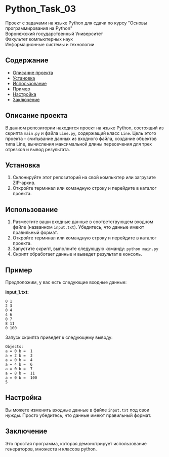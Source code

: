 # Python_Task_03
Проект с задачами на языке Python для сдачи по курсу "Основы программирования на Python" \
Воронежский государственный Университет \
Факультет компьютерных наук \
Информационные системы и технологии

## Содержание
- [Описание проекта](#Описание-проекта)
- [Установка](#Установка)
- [Использование](#Использование)
- [Пример](#Пример)
- [Настройка](#Настройка)
- [Заключение](#Заключение)

## Описание проекта
В данном репозитории находится проект на языке Python, состоящий из скрипта `main.py` и файла `Line.py`, содержащий класс `Line`. Цель этого проекта - считывание данных из входного файла, создание объектов типа Line, вычисления максимальной длины пересечения для трех отрезков и вывод результата.

## Установка
1. Склонируйте этот репозиторий на свой компьютер или загрузите ZIP-архив.
2. Откройте терминал или командную строку и перейдите в каталог проекта.

## Использование
1. Разместите ваши входные данные в соответствующем входном файле (названном `input.txt`). Убедитесь, что данные имеют правильный формат.
2. Откройте терминал или командную строку и перейдите в каталог проекта.
3. Запустите скрипт, выполните следующую команду: `python main.py`
4. Скрипт обработает данные и выведет результат в консоль.

## Пример
Предположим, у вас есть следующие входные данные:

**input_1.txt:**
```
0 1
2 3
0 4
4 6
0 7
8 11
0 100
```

Запуск скрипта приведет к следующему выводу:
```
Objects:
a = 0 b =  1
a = 2 b =  3
a = 0 b =  4
a = 4 b =  6
a = 0 b =  7
a = 8 b =  11
a = 0 b =  100
5
```

## Настройка
Вы можете изменить входные данные в файле `input.txt` под свои нужды. Просто убедитесь, что данные имеют правильный формат.

## Заключение
Это простая программа, которая демонстрирует использование генераторов, множеств и классов python.
